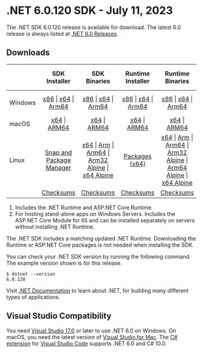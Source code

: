 # .NET 6.0.120 SDK - July 11, 2023

The .NET SDK 6.0.120 release is available for download. The latest 6.0 release is always listed at [.NET 6.0 Releases](../README.md).

## Downloads

|           | SDK Installer                        | SDK Binaries                 | Runtime Installer                                        | Runtime Binaries                                 | ASP.NET Core Runtime           |Windows Desktop Runtime          |
| --------- | :------------------------------------------:     | :----------------------:                 | :---------------------------:                            | :-------------------------:                      | :-----------------:            | :-----------------:            |
| Windows   | [x86][dotnet-sdk-win-x86.exe] \| [x64][dotnet-sdk-win-x64.exe] \| [Arm64][dotnet-sdk-win-arm64.exe] | [x86][dotnet-sdk-win-x86.zip] \| [x64][dotnet-sdk-win-x64.zip] \|  [Arm64][dotnet-sdk-win-arm64.zip] | [x86][dotnet-runtime-win-x86.exe] \| [x64][dotnet-runtime-win-x64.exe] \| [Arm64][dotnet-runtime-win-arm64.exe] | [x86][dotnet-runtime-win-x86.zip] \| [x64][dotnet-runtime-win-x64.zip] \| [Arm64][dotnet-runtime-win-arm64.zip] | [x86][aspnetcore-runtime-win-x86.exe] \| [x64][aspnetcore-runtime-win-x64.exe] \|; [Hosting Bundle][dotnet-hosting-win.exe] | [x86][windowsdesktop-runtime-win-x86.exe] \| [x64][windowsdesktop-runtime-win-x64.exe] \| [Arm64][windowsdesktop-runtime-win-arm64.exe] |
| macOS     | [x64][dotnet-sdk-osx-x64.pkg] \| [ARM64][dotnet-sdk-osx-arm64.pkg] | [x64][dotnet-sdk-osx-x64.tar.gz] \| [ARM64][dotnet-sdk-osx-arm64.tar.gz]  | [x64][dotnet-runtime-osx-x64.pkg] \| [ARM64][dotnet-runtime-osx-arm64.pkg] | [x64][dotnet-runtime-osx-x64.tar.gz] \| [ARM64][dotnet-runtime-osx-arm64.tar.gz]| [x64][aspnetcore-runtime-osx-x64.tar.gz] \| [ARM64][aspnetcore-runtime-osx-arm64.tar.gz] | - |
| Linux     |  [Snap and Package Manager](../install-linux.md)  | [x64][dotnet-sdk-linux-x64.tar.gz] \| [Arm][dotnet-sdk-linux-arm.tar.gz]  \| [Arm64][dotnet-sdk-linux-arm64.tar.gz] \| [Arm32 Alpine][dotnet-sdk-linux-musl-arm.tar.gz]  \| [x64 Alpine][dotnet-sdk-linux-musl-x64.tar.gz] | [Packages (x64)][linux-packages] | [x64][dotnet-runtime-linux-x64.tar.gz] \| [Arm][dotnet-runtime-linux-arm.tar.gz] \| [Arm64][dotnet-runtime-linux-arm64.tar.gz] \| [Arm32 Alpine][dotnet-runtime-linux-musl-arm.tar.gz] \| [Arm64 Alpine][dotnet-runtime-linux-musl-arm64.tar.gz] \| [x64 Alpine][dotnet-runtime-linux-musl-x64.tar.gz]  | [x64][aspnetcore-runtime-linux-x64.tar.gz]  \| [Arm][aspnetcore-runtime-linux-arm.tar.gz] \| [Arm64][aspnetcore-runtime-linux-arm64.tar.gz] \| [x64 Alpine][aspnetcore-runtime-linux-musl-x64.tar.gz] | - |
|  | [Checksums][checksums-sdk]                             | [Checksums][checksums-sdk]                                      | [Checksums][checksums-runtime]                             | [Checksums][checksums-runtime]  | [Checksums][checksums-runtime]  | [Checksums][checksums-runtime] |

1. Includes the .NET Runtime and ASP.NET Core Runtime
2. For hosting stand-alone apps on Windows Servers. Includes the ASP.NET Core Module for IIS and can be installed separately on servers without installing .NET Runtime.

The .NET SDK includes a matching updated .NET Runtime. Downloading the Runtime or ASP.NET Core packages is not needed when installing the SDK.

You can check your .NET SDK version by running the following command. The example version shown is for this release.

```console
$ dotnet --version
6.0.120
```

Visit [.NET Documentation](https://learn.microsoft.com/dotnet/core/) to learn about .NET, for building many different types of applications.

## Visual Studio Compatibility

You need [Visual Studio 17.0](https://visualstudio.microsoft.com) or later to use .NET 6.0 on Windows. On macOS, you need the latest version of [Visual Studio for Mac](https://visualstudio.microsoft.com/vs/mac/). The [C# extension](https://code.visualstudio.com/docs/languages/dotnet) for [Visual Studio Code](https://code.visualstudio.com/) supports .NET 6.0 and C# 10.0.

[checksums-runtime]: https://builds.dotnet.microsoft.com/dotnet/checksums/6.0.20-sha.txt
[checksums-sdk]: https://builds.dotnet.microsoft.com/dotnet/checksums/6.0.20-sha.txt

[linux-packages]: ../install-linux.md

[//]: # ( Runtime 6.0.20)
[dotnet-runtime-linux-arm.tar.gz]: https://download.visualstudio.microsoft.com/download/pr/0969e51f-a427-491f-a194-327592601377/d7975ce1a8c8d3c3e1d50c99227b9fd1/dotnet-runtime-6.0.20-linux-arm.tar.gz
[dotnet-runtime-linux-arm64.tar.gz]: https://download.visualstudio.microsoft.com/download/pr/f45ea605-cd0d-446b-9d79-b9c033c10c11/ba7fd32581bb5f448abdd317d8d55b3f/dotnet-runtime-6.0.20-linux-arm64.tar.gz
[dotnet-runtime-linux-musl-arm.tar.gz]: https://download.visualstudio.microsoft.com/download/pr/27f8d6e0-f914-4b4b-844b-f04b5710e83d/87015a89639c9d65896dacd8cd54c6c5/dotnet-runtime-6.0.20-linux-musl-arm.tar.gz
[dotnet-runtime-linux-musl-arm64.tar.gz]: https://download.visualstudio.microsoft.com/download/pr/6f39ee6d-cd45-454c-9642-7e562c088b22/2e7a920d2d93c0a618acdc61e2019fe9/dotnet-runtime-6.0.20-linux-musl-arm64.tar.gz
[dotnet-runtime-linux-musl-x64.tar.gz]: https://download.visualstudio.microsoft.com/download/pr/1298fce2-9eb9-43a1-a8b8-16716f54d062/cb830a1fdc245f4d1a8a4016f437f843/dotnet-runtime-6.0.20-linux-musl-x64.tar.gz
[dotnet-runtime-linux-x64.tar.gz]: https://download.visualstudio.microsoft.com/download/pr/26b4797f-d3f2-40c7-8f4a-91120ab87469/4677c3c4e3ee7919836c3a5336e04509/dotnet-runtime-6.0.20-linux-x64.tar.gz
[dotnet-runtime-osx-arm64.pkg]: https://download.visualstudio.microsoft.com/download/pr/bc001e67-c521-4d22-bf6a-a05c866c3bde/b8b87876c5266e61d92262a7818b18cb/dotnet-runtime-6.0.20-osx-arm64.pkg
[dotnet-runtime-osx-arm64.tar.gz]: https://download.visualstudio.microsoft.com/download/pr/0f3ecdea-c85c-423b-ab55-d97061a3d9f0/b01dd205c4d6ffdb6266e4540c82621d/dotnet-runtime-6.0.20-osx-arm64.tar.gz
[dotnet-runtime-osx-x64.pkg]: https://download.visualstudio.microsoft.com/download/pr/b0d747b0-f61b-4c1b-809e-b96c8fbd21d9/8ee735c0d9d48aaf4a79051160a5b63b/dotnet-runtime-6.0.20-osx-x64.pkg
[dotnet-runtime-osx-x64.tar.gz]: https://download.visualstudio.microsoft.com/download/pr/810c2cf6-c3a3-4f35-91f4-facf1ac24ef1/3ecedc1a0888b571d272c0dd64080c52/dotnet-runtime-6.0.20-osx-x64.tar.gz
[dotnet-runtime-win-arm64.exe]: https://download.visualstudio.microsoft.com/download/pr/cf704719-c2f5-480d-bcad-48596cce50db/00be44eab331d583b4492dd2ea788a80/dotnet-runtime-6.0.20-win-arm64.exe
[dotnet-runtime-win-arm64.zip]: https://download.visualstudio.microsoft.com/download/pr/a7d20a71-ecc1-4339-9ff9-2a538a38cd90/1323492919ce7c2d3cf3d68136225b0e/dotnet-runtime-6.0.20-win-arm64.zip
[dotnet-runtime-win-x64.exe]: https://download.visualstudio.microsoft.com/download/pr/3cfb6d2a-afbe-4ae7-8e5b-776f350654cc/6e8d858a60fe15381f3c84d8ca66c4a7/dotnet-runtime-6.0.20-win-x64.exe
[dotnet-runtime-win-x64.zip]: https://download.visualstudio.microsoft.com/download/pr/1fdea1ea-6999-4280-b94f-38b29f68e2cf/5ce361abf248f0ad7ddc5b894e8beaca/dotnet-runtime-6.0.20-win-x64.zip
[dotnet-runtime-win-x86.exe]: https://download.visualstudio.microsoft.com/download/pr/3be5ee3a-c171-4cd2-ab98-00ca5c11eb8c/6fd31294b0c6c670ab5c060592935203/dotnet-runtime-6.0.20-win-x86.exe
[dotnet-runtime-win-x86.zip]: https://download.visualstudio.microsoft.com/download/pr/47d8f9b0-610f-42fe-81a8-08b8fa6fca52/b25b09249ac09dcbb46b6ee0b06628f4/dotnet-runtime-6.0.20-win-x86.zip

[//]: # ( WindowsDesktop 6.0.20)
[windowsdesktop-runtime-win-arm64.exe]: https://download.visualstudio.microsoft.com/download/pr/bb9cff90-608d-4799-909e-94f49191b402/25b6295aeecb86fd35fffb95c1e0066e/windowsdesktop-runtime-6.0.20-win-arm64.exe
[windowsdesktop-runtime-win-x64.exe]: https://download.visualstudio.microsoft.com/download/pr/1146f414-17c7-4184-8b10-1addfa5315e4/39db5573efb029130add485566320d74/windowsdesktop-runtime-6.0.20-win-x64.exe
[windowsdesktop-runtime-win-x86.exe]: https://download.visualstudio.microsoft.com/download/pr/0413b619-3eb2-4178-a78e-8d1aafab1a01/5247f08ea3c13849b68074a2142fbf31/windowsdesktop-runtime-6.0.20-win-x86.exe

[//]: # ( ASP 6.0.20)
[aspnetcore-runtime-linux-arm.tar.gz]: https://download.visualstudio.microsoft.com/download/pr/872ccb13-fbc4-4d75-9d8f-be3fec5581ef/add2199206c438835b7b48a6d061b023/aspnetcore-runtime-6.0.20-linux-arm.tar.gz
[aspnetcore-runtime-linux-arm64.tar.gz]: https://download.visualstudio.microsoft.com/download/pr/a8a1a993-ddd9-4bcd-8386-d9defcf0fd29/4b471f72c8253fa1462ea923d0fe39a2/aspnetcore-runtime-6.0.20-linux-arm64.tar.gz
[aspnetcore-runtime-linux-musl-x64.tar.gz]: https://download.visualstudio.microsoft.com/download/pr/642377be-d296-46b8-a68e-74c37575574b/f7eb534ca07abd78d8b3d5c4763c3f6d/aspnetcore-runtime-6.0.20-linux-musl-x64.tar.gz
[aspnetcore-runtime-linux-x64.tar.gz]: https://download.visualstudio.microsoft.com/download/pr/972dc929-4c16-4456-a7c8-64014f80678d/a3b62252f98a0d7e0c0a9a01ede18776/aspnetcore-runtime-6.0.20-linux-x64.tar.gz
[aspnetcore-runtime-osx-arm64.tar.gz]: https://download.visualstudio.microsoft.com/download/pr/14d8afd0-2635-4f3c-96fa-63edccafe16f/317d19d4f625bdae211d428ab880a331/aspnetcore-runtime-6.0.20-osx-arm64.tar.gz
[aspnetcore-runtime-osx-x64.tar.gz]: https://download.visualstudio.microsoft.com/download/pr/5fe2084e-1538-4193-9eb6-54b0f8470574/258915bac675b1dea6aa0b5435f64981/aspnetcore-runtime-6.0.20-osx-x64.tar.gz
[aspnetcore-runtime-win-x64.exe]: https://download.visualstudio.microsoft.com/download/pr/be9f67fd-60af-45b1-9bca-a7bcc0e86e7e/6a750f7d7432937b3999bb4c5325062a/aspnetcore-runtime-6.0.20-win-x64.exe
[aspnetcore-runtime-win-x86.exe]: https://download.visualstudio.microsoft.com/download/pr/0e37c76c-53b4-4eea-8f5c-6ad2f8d5fe3c/88a8620329ced1aee271992a5b56d236/aspnetcore-runtime-6.0.20-win-x86.exe
[dotnet-hosting-win.exe]: https://download.visualstudio.microsoft.com/download/pr/d7124775-38c9-460f-a269-7bc131b3dfbf/7f60bcc6030e408cf11a935d5451ffa4/dotnet-hosting-6.0.20-win.exe

[//]: # ( SDK 6.0.120)
[dotnet-sdk-linux-arm.tar.gz]: https://download.visualstudio.microsoft.com/download/pr/dfc5da96-3263-4c30-b20b-12dff53fd0ae/eb51ba0e04f9414617eb76a1fea006b5/dotnet-sdk-6.0.120-linux-arm.tar.gz
[dotnet-sdk-linux-arm64.tar.gz]: https://download.visualstudio.microsoft.com/download/pr/cf1958b0-faa5-4378-b442-db4a1b3d5956/cfa9888a61a9f2b492eaf54814442e3b/dotnet-sdk-6.0.120-linux-arm64.tar.gz
[dotnet-sdk-linux-musl-arm.tar.gz]: https://download.visualstudio.microsoft.com/download/pr/0047cbcb-7fa0-4a70-96c7-bc4c5b9530f2/473d68d5d46ea6cf8598b5a412a0f26b/dotnet-sdk-6.0.120-linux-musl-arm.tar.gz
[dotnet-sdk-linux-musl-x64.tar.gz]: https://download.visualstudio.microsoft.com/download/pr/de1304bd-0d61-44a7-a4b2-2e62b6525375/8541968dbaae05648ff3d8a9c9186920/dotnet-sdk-6.0.120-linux-musl-x64.tar.gz
[dotnet-sdk-linux-x64.tar.gz]: https://download.visualstudio.microsoft.com/download/pr/bf2941f2-b4ef-4479-9e32-d07a85b26a12/142291d214f66fac48ab39263ec08cc6/dotnet-sdk-6.0.120-linux-x64.tar.gz
[dotnet-sdk-osx-arm64.pkg]: https://download.visualstudio.microsoft.com/download/pr/afa295d0-87f3-486a-95c9-56dc8475cbfe/6e2e22102c6faf049a7ca660c481ade6/dotnet-sdk-6.0.120-osx-arm64.pkg
[dotnet-sdk-osx-arm64.tar.gz]: https://download.visualstudio.microsoft.com/download/pr/c7d3e91c-8a5b-403a-992b-86c1d62f7721/f5f48a3443916e19ea451c2c2869e8e4/dotnet-sdk-6.0.120-osx-arm64.tar.gz
[dotnet-sdk-osx-x64.pkg]: https://download.visualstudio.microsoft.com/download/pr/0eb2fdf5-7af8-4304-ba14-b6a553a089c7/3930c28ab304301e70b35ca4832de328/dotnet-sdk-6.0.120-osx-x64.pkg
[dotnet-sdk-osx-x64.tar.gz]: https://download.visualstudio.microsoft.com/download/pr/a6e0de68-c1d9-42a9-82a6-a579591fc3f4/dacdc5a87f996661889456d8e3508259/dotnet-sdk-6.0.120-osx-x64.tar.gz
[dotnet-sdk-win-arm64.exe]: https://download.visualstudio.microsoft.com/download/pr/8b3e4630-18b4-4e5d-b2bf-09c30b0457f4/5ad1002fba8b8dd9dcacf78b92784eba/dotnet-sdk-6.0.120-win-arm64.exe
[dotnet-sdk-win-arm64.zip]: https://download.visualstudio.microsoft.com/download/pr/7490057b-e19d-43cb-9018-becebfc0dce7/8a233d6f103325288f35e444569d591f/dotnet-sdk-6.0.120-win-arm64.zip
[dotnet-sdk-win-x64.exe]: https://download.visualstudio.microsoft.com/download/pr/c28dcc07-a945-44fd-ad8f-9b9e6846040e/beda32a77606849b19d81ace67fedce8/dotnet-sdk-6.0.120-win-x64.exe
[dotnet-sdk-win-x64.zip]: https://download.visualstudio.microsoft.com/download/pr/944ed14a-ee0b-493f-941d-8164e98fccb1/44dde678d6d89af997dbd951589d9933/dotnet-sdk-6.0.120-win-x64.zip
[dotnet-sdk-win-x86.exe]: https://download.visualstudio.microsoft.com/download/pr/7a661bbb-e2ae-465f-a334-aa1255c7f755/2d199906151a11572fcfe9159caaad25/dotnet-sdk-6.0.120-win-x86.exe
[dotnet-sdk-win-x86.zip]: https://download.visualstudio.microsoft.com/download/pr/b103bab4-dc51-4ad3-befb-6a067f58335b/d1bfadcac3b28d287a69bf731e70871d/dotnet-sdk-6.0.120-win-x86.zip
